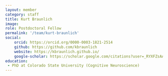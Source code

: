 ```yaml
---
layout: member
category: staff
title: Kurt Braunlich
image: 
role: Postdoctoral Fellow
permalink: '/team/kurt-braunlich'
social:
    orcid: https://orcid.org/0000-0003-1821-2514 
    github: https://github.com/kbraunlich
    website: https://kbraunlich.github.io/
    google-scholar: https://scholar.google.com/citations?user=_RYXFZsAAAAJ&hl=en&oi=ao
education:
 - PhD at Colorado State University (Cognitive Neuroscience)
---
```

